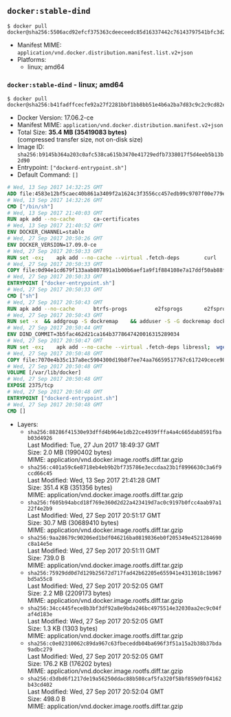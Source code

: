 ## `docker:stable-dind`

```console
$ docker pull docker@sha256:5506acd92efcf375363cdeeceedc85d16337442c76143797541bfc3d228e466b
```

-	Manifest MIME: `application/vnd.docker.distribution.manifest.list.v2+json`
-	Platforms:
	-	linux; amd64

### `docker:stable-dind` - linux; amd64

```console
$ docker pull docker@sha256:b41fadffcecfe92a27f2281bbf1bb8bb51e4b6a2ba7d83c9c2c9cd82e474dbc8
```

-	Docker Version: 17.06.2-ce
-	Manifest MIME: `application/vnd.docker.distribution.manifest.v2+json`
-	Total Size: **35.4 MB (35419083 bytes)**  
	(compressed transfer size, not on-disk size)
-	Image ID: `sha256:b9145b364a203c0afc538ca615b3470e41729edfb7338017f5d4eeb5b13b2d90`
-	Entrypoint: `["dockerd-entrypoint.sh"]`
-	Default Command: `[]`

```dockerfile
# Wed, 13 Sep 2017 14:32:25 GMT
ADD file:4583e12bf5caec40b861a3409f2a1624c3f3556cc457edb99c9707f00e779e45 in / 
# Wed, 13 Sep 2017 14:32:26 GMT
CMD ["/bin/sh"]
# Wed, 13 Sep 2017 21:40:03 GMT
RUN apk add --no-cache 		ca-certificates
# Wed, 13 Sep 2017 21:40:52 GMT
ENV DOCKER_CHANNEL=stable
# Wed, 27 Sep 2017 20:50:26 GMT
ENV DOCKER_VERSION=17.09.0-ce
# Wed, 27 Sep 2017 20:50:33 GMT
RUN set -ex; 	apk add --no-cache --virtual .fetch-deps 		curl 		tar 	; 		apkArch="$(apk --print-arch)"; 	case "$apkArch" in 		x86_64) dockerArch='x86_64' ;; 		aarch64) dockerArch='aarch64' ;; 		ppc64le) dockerArch='ppc64le' ;; 		s390x) dockerArch='s390x' ;; 		*) echo >&2 "error: unsupported architecture ($apkArch)"; exit 1 ;;	esac; 		if ! curl -fL -o docker.tgz "https://download.docker.com/linux/static/${DOCKER_CHANNEL}/${dockerArch}/docker-${DOCKER_VERSION}.tgz"; then 		echo >&2 "error: failed to download 'docker-${DOCKER_VERSION}' from '${DOCKER_CHANNEL}' for '${dockerArch}'"; 		exit 1; 	fi; 		tar --extract 		--file docker.tgz 		--strip-components 1 		--directory /usr/local/bin/ 	; 	rm docker.tgz; 		apk del .fetch-deps; 		dockerd -v; 	docker -v
# Wed, 27 Sep 2017 20:50:33 GMT
COPY file:0d94e1cd679f133aab807891a1b00b6aef1a9f1f884108e7a17ddf50ab88f1fb in /usr/local/bin/ 
# Wed, 27 Sep 2017 20:50:33 GMT
ENTRYPOINT ["docker-entrypoint.sh"]
# Wed, 27 Sep 2017 20:50:33 GMT
CMD ["sh"]
# Wed, 27 Sep 2017 20:50:43 GMT
RUN apk add --no-cache 		btrfs-progs 		e2fsprogs 		e2fsprogs-extra 		iptables 		xfsprogs 		xz
# Wed, 27 Sep 2017 20:50:43 GMT
RUN set -x 	&& addgroup -S dockremap 	&& adduser -S -G dockremap dockremap 	&& echo 'dockremap:165536:65536' >> /etc/subuid 	&& echo 'dockremap:165536:65536' >> /etc/subgid
# Wed, 27 Sep 2017 20:50:44 GMT
ENV DIND_COMMIT=3b5fac462d21ca164b3778647420016315289034
# Wed, 27 Sep 2017 20:50:47 GMT
RUN set -ex; 	apk add --no-cache --virtual .fetch-deps libressl; 	wget -O /usr/local/bin/dind "https://raw.githubusercontent.com/docker/docker/${DIND_COMMIT}/hack/dind"; 	chmod +x /usr/local/bin/dind; 	apk del .fetch-deps
# Wed, 27 Sep 2017 20:50:48 GMT
COPY file:7070e4b35c137a8ec5904300d19b8f7ee74aa76659517767c617249cece98a4a in /usr/local/bin/ 
# Wed, 27 Sep 2017 20:50:48 GMT
VOLUME [/var/lib/docker]
# Wed, 27 Sep 2017 20:50:48 GMT
EXPOSE 2375/tcp
# Wed, 27 Sep 2017 20:50:48 GMT
ENTRYPOINT ["dockerd-entrypoint.sh"]
# Wed, 27 Sep 2017 20:50:48 GMT
CMD []
```

-	Layers:
	-	`sha256:88286f41530e93dffd4b964e1db22ce4939fffa4a4c665dab8591fbab03d4926`  
		Last Modified: Tue, 27 Jun 2017 18:49:37 GMT  
		Size: 2.0 MB (1990402 bytes)  
		MIME: application/vnd.docker.image.rootfs.diff.tar.gzip
	-	`sha256:c401a59c6e8718eb4eb9b2bf735786e3eccdaa23b1f8996630c3a6f9ccd66c45`  
		Last Modified: Wed, 13 Sep 2017 21:41:28 GMT  
		Size: 351.4 KB (351356 bytes)  
		MIME: application/vnd.docker.image.rootfs.diff.tar.gzip
	-	`sha256:f605b94abcd18f769e360d2d22a423419d7ac0c9197b0fcc4aab97a122f4e2b9`  
		Last Modified: Wed, 27 Sep 2017 20:51:17 GMT  
		Size: 30.7 MB (30689410 bytes)  
		MIME: application/vnd.docker.image.rootfs.diff.tar.gzip
	-	`sha256:9aa28679c90206ed1bdf046216ba0819836eb0f205349e4521284690c8a14e5e`  
		Last Modified: Wed, 27 Sep 2017 20:51:11 GMT  
		Size: 739.0 B  
		MIME: application/vnd.docker.image.rootfs.diff.tar.gzip
	-	`sha256:75929dd0d7d129b25672d717fad42b62205e655941e4313018c1b967bd5a55c8`  
		Last Modified: Wed, 27 Sep 2017 20:52:05 GMT  
		Size: 2.2 MB (2209173 bytes)  
		MIME: application/vnd.docker.image.rootfs.diff.tar.gzip
	-	`sha256:34cc445fece8b3bf3df92a8e9bda246bc4975514e32030aa2ec9c04faf4d183e`  
		Last Modified: Wed, 27 Sep 2017 20:52:05 GMT  
		Size: 1.3 KB (1303 bytes)  
		MIME: application/vnd.docker.image.rootfs.diff.tar.gzip
	-	`sha256:c0e02310062c89da967c63fbeceddb04ba696f3f51a15a2b38b37bda9adbc279`  
		Last Modified: Wed, 27 Sep 2017 20:52:05 GMT  
		Size: 176.2 KB (176202 bytes)  
		MIME: application/vnd.docker.image.rootfs.diff.tar.gzip
	-	`sha256:d3dbd6f1217de19a56250ddac88b508caf5fa320f58bf859d9f04162b43cd402`  
		Last Modified: Wed, 27 Sep 2017 20:52:04 GMT  
		Size: 498.0 B  
		MIME: application/vnd.docker.image.rootfs.diff.tar.gzip

